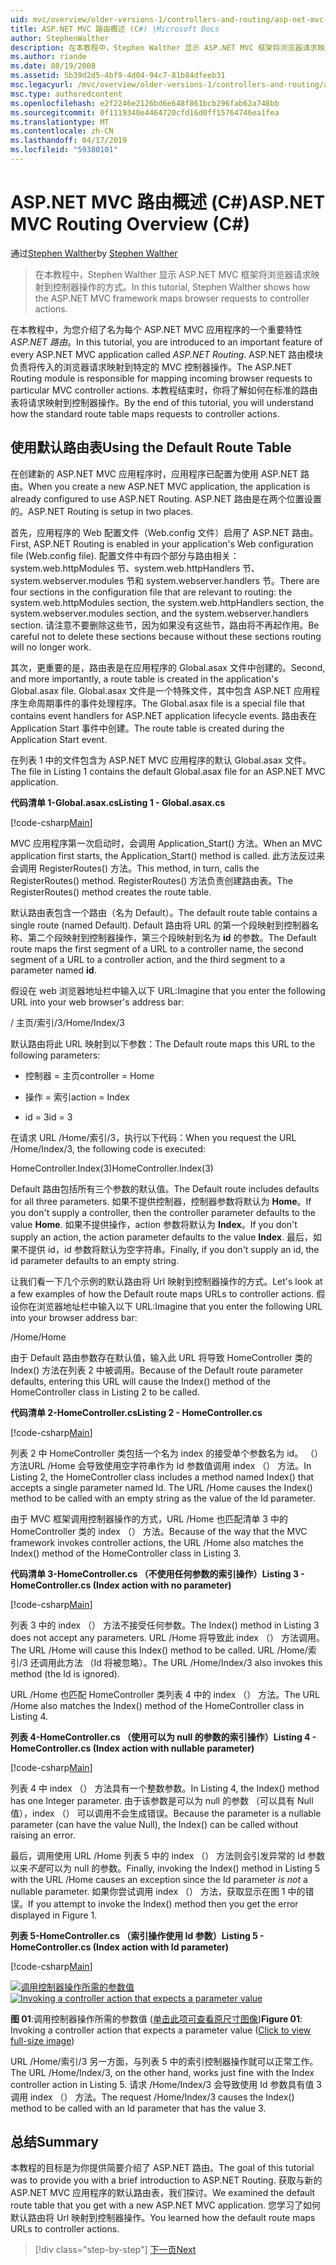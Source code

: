 ```yaml
---
uid: mvc/overview/older-versions-1/controllers-and-routing/asp-net-mvc-routing-overview-cs
title: ASP.NET MVC 路由概述 (C#) |Microsoft Docs
author: StephenWalther
description: 在本教程中，Stephen Walther 显示 ASP.NET MVC 框架将浏览器请求映射到控制器操作的方式。
ms.author: riande
ms.date: 08/19/2008
ms.assetid: 5b39d2d5-4bf9-4d04-94c7-81b84dfeeb31
msc.legacyurl: /mvc/overview/older-versions-1/controllers-and-routing/asp-net-mvc-routing-overview-cs
msc.type: authoredcontent
ms.openlocfilehash: e2f2246e2126bd6e648f861bcb296fab62a748bb
ms.sourcegitcommit: 0f1119340e4464720cfd16d0ff15764746ea1fea
ms.translationtype: MT
ms.contentlocale: zh-CN
ms.lasthandoff: 04/17/2019
ms.locfileid: "59380101"
---
```

# <a name="aspnet-mvc-routing-overview-c"></a><span data-ttu-id="359d9-103">ASP.NET MVC 路由概述 (C#)</span><span class="sxs-lookup"><span data-stu-id="359d9-103">ASP.NET MVC Routing Overview (C#)</span></span>

<span data-ttu-id="359d9-104">通过[Stephen Walther](https://github.com/StephenWalther)</span><span class="sxs-lookup"><span data-stu-id="359d9-104">by [Stephen Walther](https://github.com/StephenWalther)</span></span>

> <span data-ttu-id="359d9-105">在本教程中，Stephen Walther 显示 ASP.NET MVC 框架将浏览器请求映射到控制器操作的方式。</span><span class="sxs-lookup"><span data-stu-id="359d9-105">In this tutorial, Stephen Walther shows how the ASP.NET MVC framework maps browser requests to controller actions.</span></span>


<span data-ttu-id="359d9-106">在本教程中，为您介绍了名为每个 ASP.NET MVC 应用程序的一个重要特性*ASP.NET 路由*。</span><span class="sxs-lookup"><span data-stu-id="359d9-106">In this tutorial, you are introduced to an important feature of every ASP.NET MVC application called *ASP.NET Routing*.</span></span> <span data-ttu-id="359d9-107">ASP.NET 路由模块负责将传入的浏览器请求映射到特定的 MVC 控制器操作。</span><span class="sxs-lookup"><span data-stu-id="359d9-107">The ASP.NET Routing module is responsible for mapping incoming browser requests to particular MVC controller actions.</span></span> <span data-ttu-id="359d9-108">本教程结束时，你将了解如何在标准的路由表将请求映射到控制器操作。</span><span class="sxs-lookup"><span data-stu-id="359d9-108">By the end of this tutorial, you will understand how the standard route table maps requests to controller actions.</span></span>

## <a name="using-the-default-route-table"></a><span data-ttu-id="359d9-109">使用默认路由表</span><span class="sxs-lookup"><span data-stu-id="359d9-109">Using the Default Route Table</span></span>

<span data-ttu-id="359d9-110">在创建新的 ASP.NET MVC 应用程序时，应用程序已配置为使用 ASP.NET 路由。</span><span class="sxs-lookup"><span data-stu-id="359d9-110">When you create a new ASP.NET MVC application, the application is already configured to use ASP.NET Routing.</span></span> <span data-ttu-id="359d9-111">ASP.NET 路由是在两个位置设置的。</span><span class="sxs-lookup"><span data-stu-id="359d9-111">ASP.NET Routing is setup in two places.</span></span>

<span data-ttu-id="359d9-112">首先，应用程序的 Web 配置文件（Web.config 文件）启用了 ASP.NET 路由。</span><span class="sxs-lookup"><span data-stu-id="359d9-112">First, ASP.NET Routing is enabled in your application's Web configuration file (Web.config file).</span></span> <span data-ttu-id="359d9-113">配置文件中有四个部分与路由相关：system.web.httpModules 节、system.web.httpHandlers 节、system.webserver.modules 节和 system.webserver.handlers 节。</span><span class="sxs-lookup"><span data-stu-id="359d9-113">There are four sections in the configuration file that are relevant to routing: the system.web.httpModules section, the system.web.httpHandlers section, the system.webserver.modules section, and the system.webserver.handlers section.</span></span> <span data-ttu-id="359d9-114">请注意不要删除这些节，因为如果没有这些节，路由将不再起作用。</span><span class="sxs-lookup"><span data-stu-id="359d9-114">Be careful not to delete these sections because without these sections routing will no longer work.</span></span>

<span data-ttu-id="359d9-115">其次，更重要的是，路由表是在应用程序的 Global.asax 文件中创建的。</span><span class="sxs-lookup"><span data-stu-id="359d9-115">Second, and more importantly, a route table is created in the application's Global.asax file.</span></span> <span data-ttu-id="359d9-116">Global.asax 文件是一个特殊文件，其中包含 ASP.NET 应用程序生命周期事件的事件处理程序。</span><span class="sxs-lookup"><span data-stu-id="359d9-116">The Global.asax file is a special file that contains event handlers for ASP.NET application lifecycle events.</span></span> <span data-ttu-id="359d9-117">路由表在 Application Start 事件中创建。</span><span class="sxs-lookup"><span data-stu-id="359d9-117">The route table is created during the Application Start event.</span></span>

<span data-ttu-id="359d9-118">在列表 1 中的文件包含为 ASP.NET MVC 应用程序的默认 Global.asax 文件。</span><span class="sxs-lookup"><span data-stu-id="359d9-118">The file in Listing 1 contains the default Global.asax file for an ASP.NET MVC application.</span></span>

<span data-ttu-id="359d9-119">**代码清单 1-Global.asax.cs**</span><span class="sxs-lookup"><span data-stu-id="359d9-119">**Listing 1 - Global.asax.cs**</span></span>

[!code-csharp[Main](asp-net-mvc-routing-overview-cs/samples/sample1.cs)]

<span data-ttu-id="359d9-120">MVC 应用程序第一次启动时，会调用 Application\_Start() 方法。</span><span class="sxs-lookup"><span data-stu-id="359d9-120">When an MVC application first starts, the Application\_Start() method is called.</span></span> <span data-ttu-id="359d9-121">此方法反过来会调用 RegisterRoutes() 方法。</span><span class="sxs-lookup"><span data-stu-id="359d9-121">This method, in turn, calls the RegisterRoutes() method.</span></span> <span data-ttu-id="359d9-122">RegisterRoutes() 方法负责创建路由表。</span><span class="sxs-lookup"><span data-stu-id="359d9-122">The RegisterRoutes() method creates the route table.</span></span>

<span data-ttu-id="359d9-123">默认路由表包含一个路由（名为 Default）。</span><span class="sxs-lookup"><span data-stu-id="359d9-123">The default route table contains a single route (named Default).</span></span> <span data-ttu-id="359d9-124">Default 路由将 URL 的第一个段映射到控制器名称、第二个段映射到控制器操作，第三个段映射到名为 **id** 的参数。</span><span class="sxs-lookup"><span data-stu-id="359d9-124">The Default route maps the first segment of a URL to a controller name, the second segment of a URL to a controller action, and the third segment to a parameter named **id**.</span></span>

<span data-ttu-id="359d9-125">假设在 web 浏览器地址栏中输入以下 URL:</span><span class="sxs-lookup"><span data-stu-id="359d9-125">Imagine that you enter the following URL into your web browser's address bar:</span></span>

<span data-ttu-id="359d9-126">/ 主页/索引/3</span><span class="sxs-lookup"><span data-stu-id="359d9-126">/Home/Index/3</span></span>

<span data-ttu-id="359d9-127">默认路由将此 URL 映射到以下参数：</span><span class="sxs-lookup"><span data-stu-id="359d9-127">The Default route maps this URL to the following parameters:</span></span>

- <span data-ttu-id="359d9-128">控制器 = 主页</span><span class="sxs-lookup"><span data-stu-id="359d9-128">controller = Home</span></span>

- <span data-ttu-id="359d9-129">操作 = 索引</span><span class="sxs-lookup"><span data-stu-id="359d9-129">action = Index</span></span>

- <span data-ttu-id="359d9-130">id = 3</span><span class="sxs-lookup"><span data-stu-id="359d9-130">id = 3</span></span>

<span data-ttu-id="359d9-131">在请求 URL /Home/索引/3，执行以下代码：</span><span class="sxs-lookup"><span data-stu-id="359d9-131">When you request the URL /Home/Index/3, the following code is executed:</span></span>

<span data-ttu-id="359d9-132">HomeController.Index(3)</span><span class="sxs-lookup"><span data-stu-id="359d9-132">HomeController.Index(3)</span></span>

<span data-ttu-id="359d9-133">Default 路由包括所有三个参数的默认值。</span><span class="sxs-lookup"><span data-stu-id="359d9-133">The Default route includes defaults for all three parameters.</span></span> <span data-ttu-id="359d9-134">如果不提供控制器，控制器参数将默认为 **Home**。</span><span class="sxs-lookup"><span data-stu-id="359d9-134">If you don't supply a controller, then the controller parameter defaults to the value **Home**.</span></span> <span data-ttu-id="359d9-135">如果不提供操作，action 参数将默认为 **Index**。</span><span class="sxs-lookup"><span data-stu-id="359d9-135">If you don't supply an action, the action parameter defaults to the value **Index**.</span></span> <span data-ttu-id="359d9-136">最后，如果不提供 id，id 参数将默认为空字符串。</span><span class="sxs-lookup"><span data-stu-id="359d9-136">Finally, if you don't supply an id, the id parameter defaults to an empty string.</span></span>

<span data-ttu-id="359d9-137">让我们看一下几个示例的默认路由将 Url 映射到控制器操作的方式。</span><span class="sxs-lookup"><span data-stu-id="359d9-137">Let's look at a few examples of how the Default route maps URLs to controller actions.</span></span> <span data-ttu-id="359d9-138">假设你在浏览器地址栏中输入以下 URL:</span><span class="sxs-lookup"><span data-stu-id="359d9-138">Imagine that you enter the following URL into your browser address bar:</span></span>

<span data-ttu-id="359d9-139">/Home</span><span class="sxs-lookup"><span data-stu-id="359d9-139">/Home</span></span>

<span data-ttu-id="359d9-140">由于 Default 路由参数存在默认值，输入此 URL 将导致 HomeController 类的 Index() 方法在列表 2 中被调用。</span><span class="sxs-lookup"><span data-stu-id="359d9-140">Because of the Default route parameter defaults, entering this URL will cause the Index() method of the HomeController class in Listing 2 to be called.</span></span>

<span data-ttu-id="359d9-141">**代码清单 2-HomeController.cs**</span><span class="sxs-lookup"><span data-stu-id="359d9-141">**Listing 2 - HomeController.cs**</span></span>

[!code-csharp[Main](asp-net-mvc-routing-overview-cs/samples/sample2.cs)]

<span data-ttu-id="359d9-142">列表 2 中 HomeController 类包括一个名为 index 的接受单个参数名为 id。 （） 方法URL /Home 会导致使用空字符串作为 Id 参数值调用 index （） 方法。</span><span class="sxs-lookup"><span data-stu-id="359d9-142">In Listing 2, the HomeController class includes a method named Index() that accepts a single parameter named Id. The URL /Home causes the Index() method to be called with an empty string as the value of the Id parameter.</span></span>

<span data-ttu-id="359d9-143">由于 MVC 框架调用控制器操作的方式，URL /Home 也匹配清单 3 中的 HomeController 类的 index （） 方法。</span><span class="sxs-lookup"><span data-stu-id="359d9-143">Because of the way that the MVC framework invokes controller actions, the URL /Home also matches the Index() method of the HomeController class in Listing 3.</span></span>

<span data-ttu-id="359d9-144">**代码清单 3-HomeController.cs （不使用任何参数的索引操作）**</span><span class="sxs-lookup"><span data-stu-id="359d9-144">**Listing 3 - HomeController.cs (Index action with no parameter)**</span></span>

[!code-csharp[Main](asp-net-mvc-routing-overview-cs/samples/sample3.cs)]

<span data-ttu-id="359d9-145">列表 3 中的 index （） 方法不接受任何参数。</span><span class="sxs-lookup"><span data-stu-id="359d9-145">The Index() method in Listing 3 does not accept any parameters.</span></span> <span data-ttu-id="359d9-146">URL /Home 将导致此 index （） 方法调用。</span><span class="sxs-lookup"><span data-stu-id="359d9-146">The URL /Home will cause this Index() method to be called.</span></span> <span data-ttu-id="359d9-147">URL /Home/索引/3 还调用此方法 （Id 将被忽略）。</span><span class="sxs-lookup"><span data-stu-id="359d9-147">The URL /Home/Index/3 also invokes this method (the Id is ignored).</span></span>

<span data-ttu-id="359d9-148">URL /Home 也匹配 HomeController 类列表 4 中的 index （） 方法。</span><span class="sxs-lookup"><span data-stu-id="359d9-148">The URL /Home also matches the Index() method of the HomeController class in Listing 4.</span></span>

<span data-ttu-id="359d9-149">**列表 4-HomeController.cs （使用可以为 null 的参数的索引操作）**</span><span class="sxs-lookup"><span data-stu-id="359d9-149">**Listing 4 - HomeController.cs (Index action with nullable parameter)**</span></span>

[!code-csharp[Main](asp-net-mvc-routing-overview-cs/samples/sample4.cs)]

<span data-ttu-id="359d9-150">列表 4 中 index （） 方法具有一个整数参数。</span><span class="sxs-lookup"><span data-stu-id="359d9-150">In Listing 4, the Index() method has one Integer parameter.</span></span> <span data-ttu-id="359d9-151">由于该参数是可以为 null 的参数 （可以具有 Null 值），index （） 可以调用不会生成错误。</span><span class="sxs-lookup"><span data-stu-id="359d9-151">Because the parameter is a nullable parameter (can have the value Null), the Index() can be called without raising an error.</span></span>

<span data-ttu-id="359d9-152">最后，调用使用 URL /Home 列表 5 中的 index （） 方法则会引发异常的 Id 参数以来*不是*可以为 null 的参数。</span><span class="sxs-lookup"><span data-stu-id="359d9-152">Finally, invoking the Index() method in Listing 5 with the URL /Home causes an exception since the Id parameter *is not* a nullable parameter.</span></span> <span data-ttu-id="359d9-153">如果你尝试调用 index （） 方法，获取显示在图 1 中的错误。</span><span class="sxs-lookup"><span data-stu-id="359d9-153">If you attempt to invoke the Index() method then you get the error displayed in Figure 1.</span></span>

<span data-ttu-id="359d9-154">**列表 5-HomeController.cs （索引操作使用 Id 参数）**</span><span class="sxs-lookup"><span data-stu-id="359d9-154">**Listing 5 - HomeController.cs (Index action with Id parameter)**</span></span>

[!code-csharp[Main](asp-net-mvc-routing-overview-cs/samples/sample5.cs)]


<span data-ttu-id="359d9-155">[![调用控制器操作所需的参数值](asp-net-mvc-routing-overview-cs/_static/image1.jpg)](asp-net-mvc-routing-overview-cs/_static/image1.png)</span><span class="sxs-lookup"><span data-stu-id="359d9-155">[![Invoking a controller action that expects a parameter value](asp-net-mvc-routing-overview-cs/_static/image1.jpg)](asp-net-mvc-routing-overview-cs/_static/image1.png)</span></span>

<span data-ttu-id="359d9-156">**图 01**:调用控制器操作所需的参数值 ([单击此项可查看原尺寸图像](asp-net-mvc-routing-overview-cs/_static/image2.png))</span><span class="sxs-lookup"><span data-stu-id="359d9-156">**Figure 01**: Invoking a controller action that expects a parameter value ([Click to view full-size image](asp-net-mvc-routing-overview-cs/_static/image2.png))</span></span>


<span data-ttu-id="359d9-157">URL /Home/索引/3 另一方面，与列表 5 中的索引控制器操作就可以正常工作。</span><span class="sxs-lookup"><span data-stu-id="359d9-157">The URL /Home/Index/3, on the other hand, works just fine with the Index controller action in Listing 5.</span></span> <span data-ttu-id="359d9-158">请求 /Home/Index/3 会导致使用 Id 参数具有值 3 调用 index （） 方法。</span><span class="sxs-lookup"><span data-stu-id="359d9-158">The request /Home/Index/3 causes the Index() method to be called with an Id parameter that has the value 3.</span></span>

## <a name="summary"></a><span data-ttu-id="359d9-159">总结</span><span class="sxs-lookup"><span data-stu-id="359d9-159">Summary</span></span>

<span data-ttu-id="359d9-160">本教程的目标是为你提供简要介绍了 ASP.NET 路由。</span><span class="sxs-lookup"><span data-stu-id="359d9-160">The goal of this tutorial was to provide you with a brief introduction to ASP.NET Routing.</span></span> <span data-ttu-id="359d9-161">获取与新的 ASP.NET MVC 应用程序的默认路由表，我们探讨。</span><span class="sxs-lookup"><span data-stu-id="359d9-161">We examined the default route table that you get with a new ASP.NET MVC application.</span></span> <span data-ttu-id="359d9-162">您学习了如何默认路由将 Url 映射到控制器操作。</span><span class="sxs-lookup"><span data-stu-id="359d9-162">You learned how the default route maps URLs to controller actions.</span></span>

> [!div class="step-by-step"]
> [<span data-ttu-id="359d9-163">下一页</span><span class="sxs-lookup"><span data-stu-id="359d9-163">Next</span></span>](understanding-action-filters-cs.md)
